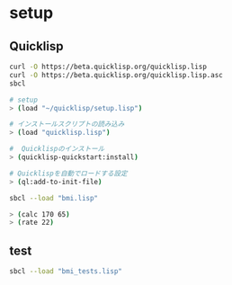 # setup

## Quicklisp

```bash
curl -O https://beta.quicklisp.org/quicklisp.lisp
curl -O https://beta.quicklisp.org/quicklisp.lisp.asc
sbcl

# setup
> (load "~/quicklisp/setup.lisp")

# インストールスクリプトの読み込み
> (load "quicklisp.lisp")

#  Quicklispのインストール
> (quicklisp-quickstart:install)

# Quicklispを自動でロードする設定
> (ql:add-to-init-file)
```

```bash
sbcl --load "bmi.lisp"

> (calc 170 65)
> (rate 22)
```

## test

```bash
sbcl --load "bmi_tests.lisp"

```
